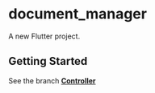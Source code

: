 # document_manager

A new Flutter project.

## Getting Started

See the branch <a href="https://github.com/Decripter/document_manager/tree/controller">**Controller**</a>